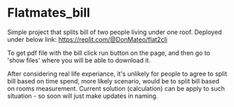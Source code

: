 # Flatmates_bill

Simple project that splits bill of two people living under one roof. 
Deployed under below link:
https://replit.com/@DonMateo/flat2cli

To get pdf file with the bill click run button on the page, and then go to 'show files' where you will be able to download it. 

After considering real life experiance, it's unlikely for people to agree to split bill based on time spend, more likely scenario, would be to split bill based on rooms measurement. Current solution (calculation) can be apply to such situation - so soon will just make updates in naming.
